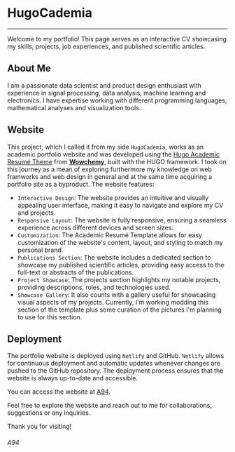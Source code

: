 # HugoCademia
---

Welcome to my portfolio! This page serves as an interactive CV showcasing my skills, projects, job experiences, and published scientific articles.

## About Me

I am a passionate data scientist and product design enthusiast with experience in signal processing, data analysis, machine learning and electronics. I have expertise working with different programming languages, mathematical analyses and visualization tools.

## Website

This project, which I called it from my side `HugoCademia`, works as an academic portfolio website and was developed using the [Hugo Academic Resumé Theme](https://github.com/wowchemy/starter-hugo-academic) from [**Wowchemy**](https://wowchemy.com), built with the HUGO framework. I took on this journey as a mean of exploring furthermore my knowledge on web framworks and web design in general and at the same time acquiring a portfolio site as a byproduct. The website features:

- `Interactive Design`: The website provides an intuitive and visually appealing user interface, making it easy to navigate and explore my CV and projects.
- `Responsive Layout`: The website is fully responsive, ensuring a seamless experience across different devices and screen sizes.
- `Customization`: The Academic Resumé Template allows for easy customization of the website's content, layout, and styling to match my personal brand.
- `Publications Section`: The website includes a dedicated section to showcase my published scientific articles, providing easy access to the full-text or abstracts of the publications.
- `Project Showcase`: The projects section highlights my notable projects, providing descriptions, roles, and technologies used.
- `Showcase Gallery`: It also counts with a gallery useful for showcasing visual aspects of my projects. Currently, I'm working modding this section of the template plus some curation of the pictures I'm planning to use for this section.

## Deployment

The portfolio website is deployed using `Netlify` and GitHub. `Netlify` allows for continuous deployment and automatic updates whenever changes are pushed to the GitHub repository. The deployment process ensures that the website is always up-to-date and accessible.

You can access the website at [A94](https://a94.netlify.app/).

Feel free to explore the website and reach out to me for collaborations, suggestions or any inquiries.

Thank you for visiting!

###### A94
